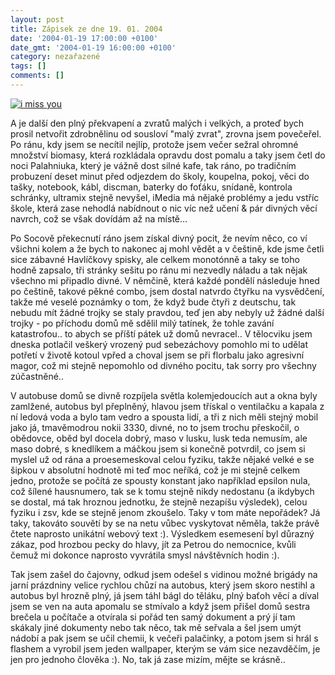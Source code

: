 ```yaml
---
layout: post
title: Zápisek ze dne 19. 01. 2004
date: '2004-01-19 17:00:00 +0100'
date_gmt: '2004-01-19 16:00:00 +0100'
category: nezařazené
tags: []
comments: []
---
```

<div >  <a href="wallpaper.php"><img alt="i miss you" src="%base_url%/assets/old-images/complex.jpg"></a>  </div>
<p>A je další den plný překvapení a zvratů malých i velkých, a proteď bych prosil netvořit  zdrobnělinu od sousloví &quot;malý zvrat&quot;, zrovna jsem povečeřel. Po ránu, kdy jsem se necítil  nejlíp, protože jsem večer sežral ohromné množství biomasy, která rozkládala opravdu dost pomalu  a taky jsem četl do noci Palahniuka, který je vážně dost silné kafe, tak ráno, po tradičním probuzení  deset minut před odjezdem do školy, koupelna, pokoj, věci do tašky, notebook, kábl, discman, baterky do foťáku,  snídaně, kontrola schránky, ultramix stejně nevyšel, iMedia má nějaké problémy a jedu vstříc škole,  která zase nehodlá nabídnout o nic víc než učení &amp; pár divných věcí navrch, což se však  dovídám až na místě...</p>
<p>Po Socově překecnutí ráno jsem získal divný pocit, že nevím něco, co ví všichni kolem a že bych to  nakonec aj mohl vědět a v češtině, kde jsme četli sice zábavné Havlíčkovy spisky, ale celkem monotónně  a taky se toho hodně zapsalo, tři stránky sešitu po ránu mi nezvedly náladu a tak nějak všechno mi připadlo  divné. V němčině, která každé pondělí následuje hned po češtině, takové pěkné combo, jsem dostal natvrdo  čtyřku na vysvědčení, takže mé veselé poznámky o tom, že když bude čtyři z deutschu, tak nebudu mít žádné  trojky se staly pravdou, teď jen aby nebyly už žádné další trojky - po příchodu domů mě sdělil milý tatínek,  že tohle zavání katastrofou.. to abych se příští pátek už domů nevracel.. V tělocviku jsem dneska  potlačil veškerý vrozený pud sebezáchovy pomohlo mi to udělat potřetí v životě kotoul vpřed  a choval jsem se při florbalu jako agresivní magor, což mi stejně nepomohlo od divného pocitu, tak sorry  pro všechny zúčastněné..</p>
<p>V autobuse domů se divně rozpíjela světla kolemjedoucích aut a okna byly zamlžené, autobus byl přeplněný,  hlavou jsem třískal o ventilačku a kapala z ní ledová voda a bylo tam vedro a spousta lidí, a tři z nich  měli stejný mobil jako já, tmavěmodrou nokii 3330, divné, no to jsem trochu přeskočil, o obědovce,  oběd byl docela dobrý, maso v lusku, lusk teda nemusím, ale maso dobré, s knedlíkem a máčkou jsem  si konečně potvrdil, co jsem si myslel už od rána a proesemeskoval celou fyziku, takže nějaké velké e  se šipkou v absolutní hodnotě mi teď moc neříká, což je mi stejně celkem jedno, protože se počítá  ze spousty konstant jako například epsilon nula, což šílené hausnumero, tak se k tomu stejně nikdy nedostanu  (a ikdybych se dostal, má tak hroznou jednotku, že stejně nezapíšu výsledek), celou fyziku i zsv, kde se stejně jenom  zkoušelo. Taky v tom máte nepořádek? Já taky, takováto souvětí by se na netu vůbec vyskytovat něměla, takže  právě čtete naprosto unikátní webový text :). Výsledkem esemesení byl důrazný zákaz, pod hrozbou pecky do  hlavy, jít za Petrou do nemocnice, kvůli čemuž mi dokonce naprosto vyvrátila smysl návštěvních hodin :).</p>
<p>Tak jsem zašel do čajovny, odkud jsem odešel s vidinou možné brigády na jarní prázdniny  velice rychlou chůzí na autobus, který jsem skoro nestihl a autobus byl hrozně plný, já jsem táhl bágl  do těláku, plný baťoh věcí a díval jsem se ven na auta apomalu se stmívalo a když jsem přišel domů  sestra brečela u počítače a otvírala si pořád ten samý dokument a prý jí tam skákaly jiné dokumenty  nebo tak něco, tak mě seřvala a šel jsem umýt nádobí a pak jsem se učil chemii, k večeři palačinky, a potom  jsem si hrál s flashem a vyrobil jsem jeden wallpaper, kterým se vám sice nezavděčím, je jen pro jednoho  člověka :). No, tak já zase mizím, mějte se krásně..</p>
